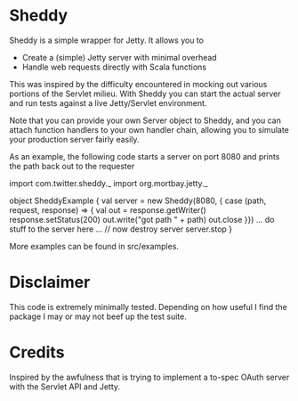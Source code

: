 Sheddy
======

Sheddy is a simple wrapper for Jetty.  It allows you to

*   Create a (simple) Jetty server with minimal overhead
*   Handle web requests directly with Scala functions

This was inspired by the difficulty encountered in mocking out various
portions of the Servlet milieu.  With Sheddy you can start the actual
server and run tests against a live Jetty/Servlet environment.

Note that you can provide your own Server object to Sheddy, and you
can attach function handlers to your own handler chain, allowing you
to simulate your production server fairly easily.

As an example, the following code starts a server on port 8080 and
prints the path back out to the requester

   import com.twitter.sheddy._
   import org.mortbay.jetty._

   object SheddyExample {
     val server = new Sheddy(8080, { case (path, request, response) => {
       val out = response.getWriter()
       response.setStatus(200)
       out.write("got path " + path)
       out.close
     }})
     ... do stuff to the server here ...
     // now destroy server
     server.stop
   }

More examples can be found in src/examples.

Disclaimer
==========

This code is extremely minimally tested.  Depending on how useful I find the
package I may or may not beef up the test suite.

Credits
=======

Inspired by the awfulness that is trying to implement a to-spec OAuth
server with the Servlet API and Jetty.
